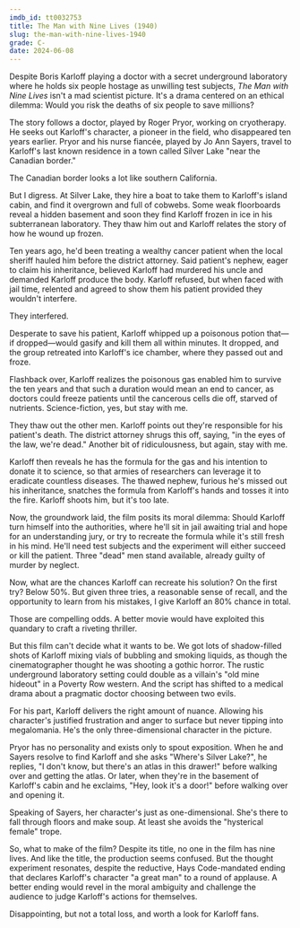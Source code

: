 ```yaml
---
imdb_id: tt0032753
title: The Man with Nine Lives (1940)
slug: the-man-with-nine-lives-1940
grade: C-
date: 2024-06-08
---
```


Despite Boris Karloff playing a doctor with a secret underground laboratory where he holds six people hostage as unwilling test subjects, _The Man with Nine Lives_ isn't a mad scientist picture. It's a drama centered on an ethical dilemma: Would you risk the deaths of six people to save millions?

<!-- end -->

The story follows a doctor, played by Roger Pryor, working on cryotherapy. He seeks out Karloff's character, a pioneer in the field, who disappeared ten years earlier. Pryor and his nurse fiancée, played by Jo Ann Sayers, travel to Karloff's last known residence in a town called Silver Lake "near the Canadian border."

The Canadian border looks a lot like southern California.

But I digress. At Silver Lake, they hire a boat to take them to Karloff's island cabin, and find it overgrown and full of cobwebs. Some weak floorboards reveal a hidden basement and soon they find Karloff frozen in ice in his subterranean laboratory. They thaw him out and Karloff relates the story of how he wound up frozen.

Ten years ago, he'd been treating a wealthy cancer patient when the local sheriff hauled him before the district attorney. Said patient's nephew, eager to claim his inheritance, believed Karloff had murdered his uncle and demanded Karloff produce the body. Karloff refused, but when faced with jail time, relented and agreed to show them his patient provided they wouldn't interfere.

They interfered.

Desperate to save his patient, Karloff whipped up a poisonous potion that—if dropped—would gasify and kill them all within minutes. It dropped, and the group retreated into Karloff's ice chamber, where they passed out and froze.

Flashback over, Karloff realizes the poisonous gas enabled him to survive the ten years and that such a duration would mean an end to cancer, as doctors could freeze patients until the cancerous cells die off, starved of nutrients. Science-fiction, yes, but stay with me.

They thaw out the other men. Karloff points out they're responsible for his patient's death. The district attorney shrugs this off, saying, "in the eyes of the law, we're dead." Another bit of ridiculousness, but again, stay with me.

Karloff then reveals he has the formula for the gas and his intention to donate it to science, so that armies of researchers can leverage it to eradicate countless diseases. The thawed nephew, furious he's missed out his inheritance, snatches the formula from Karloff's hands and tosses it into the fire. Karloff shoots him, but it's too late.

Now, the groundwork laid, the film posits its moral dilemma: Should Karloff turn himself into the authorities, where he'll sit in jail awaiting trial and hope for an understanding jury, or try to recreate the formula while it's still fresh in his mind. He'll need test subjects and the experiment will either succeed or kill the patient. Three "dead" men stand available, already guilty of murder by neglect.

Now, what are the chances Karloff can recreate his solution? On the first try? Below 50%. But given three tries, a reasonable sense of recall, and the opportunity to learn from his mistakes, I give Karloff an 80% chance in total.

Those are compelling odds. A better movie would have exploited this quandary to craft a riveting thriller.

But this film can't decide what it wants to be. We got lots of shadow-filled shots of Karloff mixing vials of bubbling and smoking liquids, as though the cinematographer thought he was shooting a gothic horror. The rustic underground laboratory setting could double as a villain's "old mine hideout" in a Poverty Row western. And the script has shifted to a medical drama about a pragmatic doctor choosing between two evils.

For his part, Karloff delivers the right amount of nuance. Allowing his character's justified frustration and anger to surface but never tipping into megalomania. He's the only three-dimensional character in the picture.

Pryor has no personality and exists only to spout exposition. When he and Sayers resolve to find Karloff and she asks "Where's Silver Lake?", he replies, "I don't know, but there's an atlas in this drawer!" before walking over and getting the atlas. Or later, when they're in the basement of Karloff's cabin and he exclaims, "Hey, look it's a door!" before walking over and opening it.

Speaking of Sayers, her character's just as one-dimensional. She's there to fall through floors and make soup. At least she avoids the "hysterical female" trope.

So, what to make of the film? Despite its title, no one in the film has nine lives. And like the title, the production seems confused. But the thought experiment resonates, despite the reductive, Hays Code-mandated ending that declares Karloff's character "a great man" to a round of applause. A better ending would revel in the moral ambiguity and challenge the audience to judge Karloff's actions for themselves.

Disappointing, but not a total loss, and worth a look for Karloff fans.
